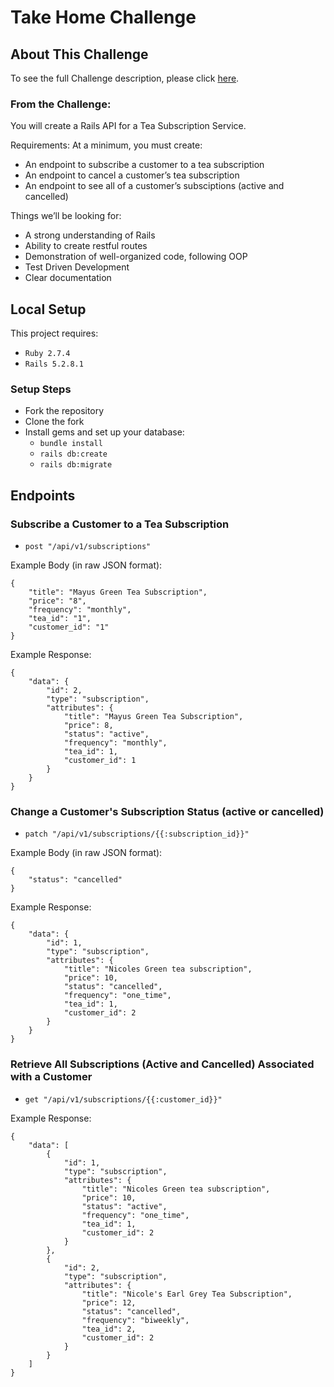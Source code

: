 # Take Home Challenge 

## About This Challenge 
To see the full Challenge description, please click [here](https://mod4.turing.edu/projects/take_home/take_home_be). 

### From the Challenge: 

You will create a Rails API for a Tea Subscription Service.

Requirements:
At a minimum, you must create:
- An endpoint to subscribe a customer to a tea subscription
- An endpoint to cancel a customer’s tea subscription
- An endpoint to see all of a customer’s subsciptions (active and cancelled)

Things we’ll be looking for:
- A strong understanding of Rails
- Ability to create restful routes
- Demonstration of well-organized code, following OOP
- Test Driven Development
- Clear documentation

## Local Setup 
This project requires:
 * `Ruby 2.7.4`
 * `Rails 5.2.8.1`
### Setup Steps
 * Fork the repository
 * Clone the fork
 * Install gems and set up your database:
   * `bundle install`
   * `rails db:create`
   * `rails db:migrate`
   
## Endpoints

### Subscribe a Customer to a Tea Subscription 
- `post "/api/v1/subscriptions"`

Example Body (in raw JSON format): 
``` 
{
    "title": "Mayus Green Tea Subscription",
    "price": "8",
    "frequency": "monthly", 
    "tea_id": "1", 
    "customer_id": "1"
}
``` 

Example Response: 
```
{
    "data": {
        "id": 2,
        "type": "subscription",
        "attributes": {
            "title": "Mayus Green Tea Subscription",
            "price": 8,
            "status": "active",
            "frequency": "monthly",
            "tea_id": 1,
            "customer_id": 1
        }
    }
}
```

### Change a Customer's Subscription Status (active or cancelled)  
- `patch "/api/v1/subscriptions/{{:subscription_id}}"`

Example Body (in raw JSON format): 
``` 
{
    "status": "cancelled"
}
``` 

Example Response: 
```
{
    "data": {
        "id": 1,
        "type": "subscription",
        "attributes": {
            "title": "Nicoles Green tea subscription",
            "price": 10,
            "status": "cancelled",
            "frequency": "one_time",
            "tea_id": 1,
            "customer_id": 2
        }
    }
}
```

### Retrieve All Subscriptions (Active and Cancelled) Associated with a Customer
- `get "/api/v1/subscriptions/{{:customer_id}}"`

Example Response: 
```
{
    "data": [
        {
            "id": 1,
            "type": "subscription",
            "attributes": {
                "title": "Nicoles Green tea subscription",
                "price": 10,
                "status": "active",
                "frequency": "one_time",
                "tea_id": 1,
                "customer_id": 2
            }
        },
        {
            "id": 2,
            "type": "subscription",
            "attributes": {
                "title": "Nicole's Earl Grey Tea Subscription",
                "price": 12,
                "status": "cancelled",
                "frequency": "biweekly",
                "tea_id": 2,
                "customer_id": 2
            }
        }
    ]
}
```
